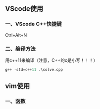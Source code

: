 

## VScode使用

### **一、VScode C++快捷键**

Ctrl+Alt+N



### **二、编译方法**

用c++11来编译（注意，C++的c是小写！！！）

```cpp
g++ -std=c++11 .\solve.cpp
```



## vim使用

### 一、函数



